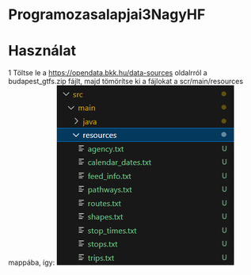 # Programozasalapjai3NagyHF
# Használat 
1 Töltse le a https://opendata.bkk.hu/data-sources oldalrról a budapest_gtfs.zip fájlt, majd tömörítse ki a fájlokat a scr/main/resources mappába, így:
![alt text](image-1.png)